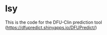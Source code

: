 # lsy
This is the code for the DFU-Clin prediction tool (https://dfupredict.shinyapps.io/DFUPredict/)
